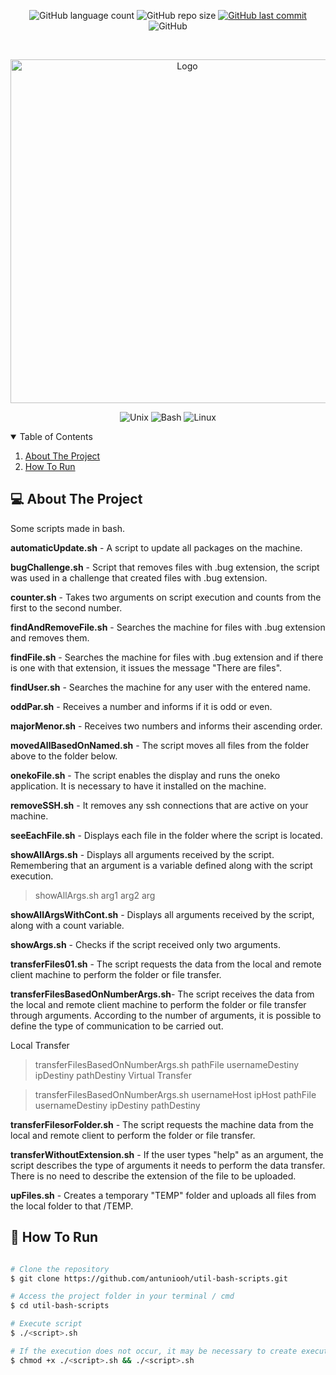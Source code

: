 <p align="center">
  <img alt="GitHub language count" src="https://img.shields.io/github/languages/count/antuniooh/util-bash-scripts">

  <img alt="GitHub repo size" src="https://img.shields.io/github/repo-size/antuniooh/util-bash-scripts">
  
  <a href="https://github.com/antuniooh/util-bash-scripts/commits/master">
    <img alt="GitHub last commit" src="https://img.shields.io/github/last-commit/antuniooh/util-bash-scripts">
  </a>
  
   <img alt="GitHub" src="https://img.shields.io/github/license/antuniooh/util-bash-scripts">
</p>

<!-- PROJECT LOGO -->
<br />
<p align="center">
  <a href="https://github.com/antuniooh/util-bash-scripts">
    <img src="https://terminalroot.com.br/assets/img/shell-script/shell-script-logo.jpg" alt="Logo" width="550">
  </a>
</p>

<p align="center">
  <img alt="Unix" src="https://img.shields.io/badge/Unix-yellow?style=for-the-badge&logo=unix&logoColor=white"/>
  <img alt="Bash" src="https://img.shields.io/badge/BashScript-orange?style=for-the-badge&logo=bash5&logoColor=white"/>
  <img alt="Linux" src="https://img.shields.io/badge/Linux-darkblue?style=for-the-badge&logo=linux&logoColor=white"/>
</p>


<!-- TABLE OF CONTENTS -->
<details open="open">
  <summary>Table of Contents</summary>
  <ol>
    <li>
      <a href="#-about-the-project">About The Project</a>
    </li>
    <li>
      <a href="#-how-to-run">How To Run</a>
    </li>
  </ol>
</details>


<!-- ABOUT THE PROJECT -->
## 💻 About The Project
Some scripts made in bash.

**automaticUpdate.sh** - A script to update all packages on the machine.

**bugChallenge.sh** - Script that removes files with .bug extension, the script was used in a challenge that created files with .bug extension.

**counter.sh** - Takes two arguments on script execution and counts from the first to the second number.

**findAndRemoveFile.sh** - Searches the machine for files with .bug extension and removes them.

**findFile.sh** - Searches the machine for files with .bug extension and if there is one with that extension, it issues the message "There are files".

**findUser.sh** - Searches the machine for any user with the entered name.

**oddPar.sh** - Receives a number and informs if it is odd or even.

**majorMenor.sh** - Receives two numbers and informs their ascending order.

**movedAllBasedOnNamed.sh** - The script moves all files from the folder above to the folder below.

**onekoFile.sh** - The script enables the display and runs the oneko application. It is necessary to have it installed on the machine.

**removeSSH.sh** - It removes any ssh connections that are active on your machine.

**seeEachFile.sh** - Displays each file in the folder where the script is located.

**showAllArgs.sh** - Displays all arguments received by the script. Remembering that an argument is a variable defined along with the script execution.

> showAllArgs.sh arg1 arg2 arg

**showAllArgsWithCont.sh** - Displays all arguments received by the script, along with a count variable.

**showArgs.sh** - Checks if the script received only two arguments.

**transferFiles01.sh** - The script requests the data from the local and remote client machine to perform the folder or file transfer.

**transferFilesBasedOnNumberArgs.sh**- The script receives the data from the local and remote client machine to perform the folder or file transfer through arguments. According to the number of arguments, it is possible to define the type of communication to be carried out.

Local Transfer

> transferFilesBasedOnNumberArgs.sh pathFile usernameDestiny ipDestiny pathDestiny
Virtual Transfer

> transferFilesBasedOnNumberArgs.sh usernameHost ipHost pathFile usernameDestiny ipDestiny pathDestiny

**transferFilesorFolder.sh** - The script requests the machine data from the local and remote client to perform the folder or file transfer.

**transferWithoutExtension.sh** - If the user types "help" as an argument, the script describes the type of arguments it needs to perform the data transfer. There is no need to describe the extension of the file to be uploaded.

**upFiles.sh** - Creates a temporary "TEMP" folder and uploads all files from the local folder to that /TEMP.


<!-- HOW TO RUN -->
## 🚀 How To Run 

```bash

# Clone the repository
$ git clone https://github.com/antuniooh/util-bash-scripts.git

# Access the project folder in your terminal / cmd
$ cd util-bash-scripts

# Execute script
$ ./<script>.sh

# If the execution does not occur, it may be necessary to create execute permission for the file. This is done as follows:
$ chmod +x ./<script>.sh && ./<script>.sh

```
